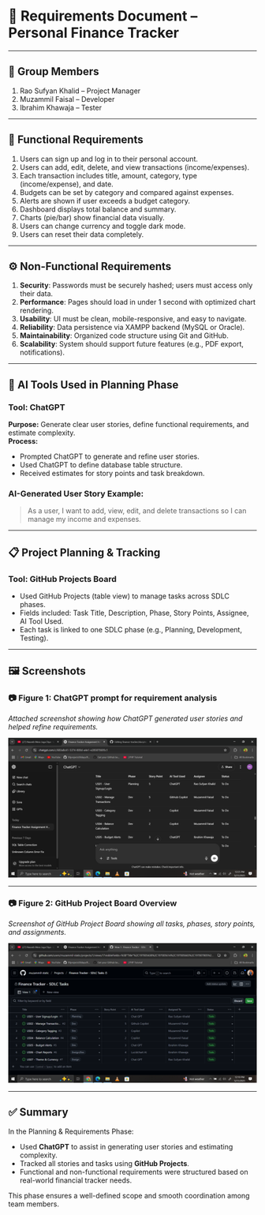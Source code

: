 # 📘 Requirements Document – Personal Finance Tracker

---

## 👥 Group Members

1. Rao Sufyan Khalid – Project Manager  
2. Muzammil Faisal – Developer  
3. Ibrahim Khawaja – Tester

---

## 📌 Functional Requirements

1. Users can sign up and log in to their personal account.
2. Users can add, edit, delete, and view transactions (income/expenses).
3. Each transaction includes title, amount, category, type (income/expense), and date.
4. Budgets can be set by category and compared against expenses.
5. Alerts are shown if user exceeds a budget category.
6. Dashboard displays total balance and summary.
7. Charts (pie/bar) show financial data visually.
8. Users can change currency and toggle dark mode.
9. Users can reset their data completely.

---

## ⚙️ Non-Functional Requirements

1. **Security**: Passwords must be securely hashed; users must access only their data.
2. **Performance**: Pages should load in under 1 second with optimized chart rendering.
3. **Usability**: UI must be clean, mobile-responsive, and easy to navigate.
4. **Reliability**: Data persistence via XAMPP backend (MySQL or Oracle).
5. **Maintainability**: Organized code structure using Git and GitHub.
6. **Scalability**: System should support future features (e.g., PDF export, notifications).

---

## 🤖 AI Tools Used in Planning Phase

### Tool: **ChatGPT**
**Purpose:** Generate clear user stories, define functional requirements, and estimate complexity.  
**Process:**
- Prompted ChatGPT to generate and refine user stories.
- Used ChatGPT to define database table structure.
- Received estimates for story points and task breakdown.

### AI-Generated User Story Example:
> As a user, I want to add, view, edit, and delete transactions so I can manage my income and expenses.

---

## 📋 Project Planning & Tracking

### Tool: **GitHub Projects Board**

- Used GitHub Projects (table view) to manage tasks across SDLC phases.
- Fields included: Task Title, Description, Phase, Story Points, Assignee, AI Tool Used.
- Each task is linked to one SDLC phase (e.g., Planning, Development, Testing).

---

## 🖼️ Screenshots

### 📷 Figure 1: ChatGPT prompt for requirement analysis
_Attached screenshot showing how ChatGPT generated user stories and helped refine requirements._

![Figure 1 – ChatGPT Requirement Analysis](./screenshots/figure-1-chatgpt-requirements.png)

---

### 📷 Figure 2: GitHub Project Board Overview
_Screenshot of GitHub Project Board showing all tasks, phases, story points, and assignments._

![Figure 2 – GitHub Project Board](./screenshots/figure-2-github-project-board.png)

---

## ✅ Summary

In the Planning & Requirements Phase:
- Used **ChatGPT** to assist in generating user stories and estimating complexity.
- Tracked all stories and tasks using **GitHub Projects**.
- Functional and non-functional requirements were structured based on real-world financial tracker needs.

This phase ensures a well-defined scope and smooth coordination among team members.
